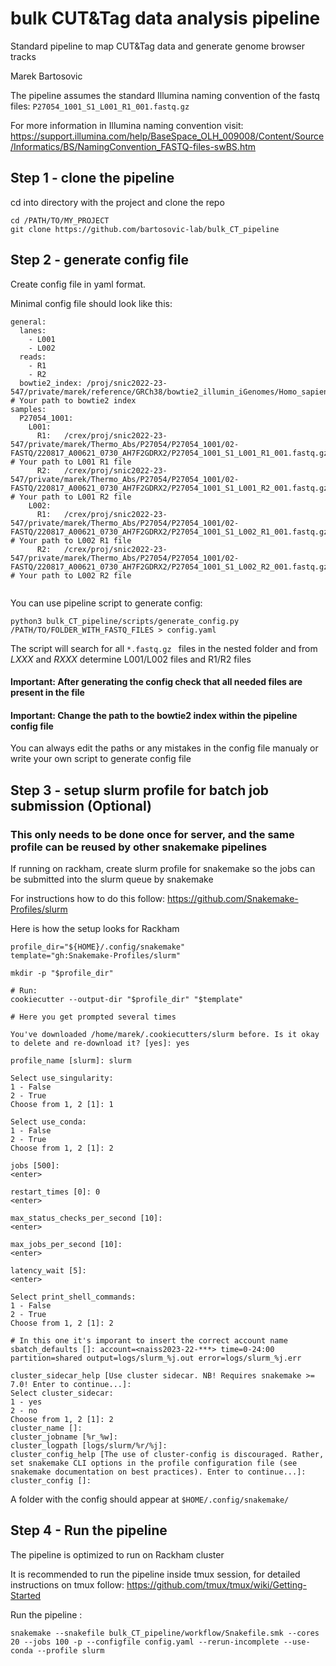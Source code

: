 # bulk CUT&Tag data analysis pipeline 
Standard pipeline to map CUT&amp;Tag data and generate genome browser tracks

Marek Bartosovic 

The pipeline assumes the standard Illumina naming convention of the fastq files:
```P27054_1001_S1_L001_R1_001.fastq.gz```

For more information in Illumina naming convention visit:
https://support.illumina.com/help/BaseSpace_OLH_009008/Content/Source/Informatics/BS/NamingConvention_FASTQ-files-swBS.htm

## Step 1 - clone the pipeline 

cd into directory with the project and clone the repo

```
cd /PATH/TO/MY_PROJECT
git clone https://github.com/bartosovic-lab/bulk_CT_pipeline
```

## Step 2 - generate config file 

Create config file in yaml format.

Minimal config file should look like this:
```
general:
  lanes:
    - L001
    - L002
  reads:
    - R1
    - R2
  bowtie2_index: /proj/snic2022-23-547/private/marek/reference/GRCh38/bowtie2_illumin_iGenomes/Homo_sapiens/NCBI/GRCh38/Sequence/Bowtie2Index/genome # Your path to bowtie2 index
samples:
  P27054_1001:
    L001:
      R1:   /crex/proj/snic2022-23-547/private/marek/Thermo_Abs/P27054/P27054_1001/02-FASTQ/220817_A00621_0730_AH7F2GDRX2/P27054_1001_S1_L001_R1_001.fastq.gz   # Your path to L001 R1 file
      R2:   /crex/proj/snic2022-23-547/private/marek/Thermo_Abs/P27054/P27054_1001/02-FASTQ/220817_A00621_0730_AH7F2GDRX2/P27054_1001_S1_L001_R2_001.fastq.gz   # Your path to L001 R2 file
    L002:
      R1:   /crex/proj/snic2022-23-547/private/marek/Thermo_Abs/P27054/P27054_1001/02-FASTQ/220817_A00621_0730_AH7F2GDRX2/P27054_1001_S1_L002_R1_001.fastq.gz   # Your path to L002 R1 file
      R2:   /crex/proj/snic2022-23-547/private/marek/Thermo_Abs/P27054/P27054_1001/02-FASTQ/220817_A00621_0730_AH7F2GDRX2/P27054_1001_S1_L002_R2_001.fastq.gz   # Your path to L002 R2 file


```

You can use pipeline script to generate config:

```python3 bulk_CT_pipeline/scripts/generate_config.py /PATH/TO/FOLDER_WITH_FASTQ_FILES > config.yaml```

The script will search for all ```*.fastq.gz ``` files in the nested folder and from _LXXX_ and _RXXX_ determine L001/L002 files and  R1/R2 files 

#### Important:  After generating the config check that all needed files are present in the file
#### Important: Change the path to the bowtie2 index within the pipeline config file
You can always edit the paths or any mistakes in the config file manualy or write your own script to generate config file

## Step 3 - setup slurm profile for batch job submission (Optional)

### This only needs to be done once for server, and the same profile can be reused by other snakemake pipelines

If running on rackham, create slurm profile for snakemake so the jobs can be submitted into the slurm queue by snakemake

For instructions how to do this follow:
https://github.com/Snakemake-Profiles/slurm

Here is how the setup looks for Rackham
```
profile_dir="${HOME}/.config/snakemake"
template="gh:Snakemake-Profiles/slurm"

mkdir -p "$profile_dir"

# Run:
cookiecutter --output-dir "$profile_dir" "$template"

# Here you get prompted several times

You've downloaded /home/marek/.cookiecutters/slurm before. Is it okay to delete and re-download it? [yes]: yes

profile_name [slurm]: slurm

Select use_singularity:
1 - False
2 - True
Choose from 1, 2 [1]: 1

Select use_conda:
1 - False
2 - True
Choose from 1, 2 [1]: 2

jobs [500]:    
<enter>

restart_times [0]: 0
<enter>

max_status_checks_per_second [10]: 
<enter>

max_jobs_per_second [10]: 
<enter>

latency_wait [5]: 
<enter>

Select print_shell_commands:
1 - False
2 - True
Choose from 1, 2 [1]: 2

# In this one it's imporant to insert the correct account name
sbatch_defaults []: account=<naiss2023-22-***> time=0-24:00 partition=shared output=logs/slurm_%j.out error=logs/slurm_%j.err

cluster_sidecar_help [Use cluster sidecar. NB! Requires snakemake >= 7.0! Enter to continue...]: 
Select cluster_sidecar:
1 - yes
2 - no
Choose from 1, 2 [1]: 2
cluster_name []:        
cluster_jobname [%r_%w]: 
cluster_logpath [logs/slurm/%r/%j]: 
cluster_config_help [The use of cluster-config is discouraged. Rather, set snakemake CLI options in the profile configuration file (see snakemake documentation on best practices). Enter to continue...]: 
cluster_config []:
```
A folder with the config should appear at 
```$HOME/.config/snakemake/```

## Step 4 - Run the pipeline 
The pipeline is optimized to run on Rackham cluster

It is recommended to run the pipeline inside tmux session, for detailed instructions on tmux follow:
https://github.com/tmux/tmux/wiki/Getting-Started


Run the pipeline :

```snakemake --snakefile bulk_CT_pipeline/workflow/Snakefile.smk --cores 20 --jobs 100 -p --configfile config.yaml --rerun-incomplete --use-conda --profile slurm```